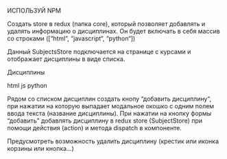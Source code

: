 ИСПОЛЬЗУЙ NPM 

Создать store в redux (папка core), который позволяет добавлять и удалять информацию о дисциплинах. Он будет включать в себя массив со строками ([“html“, “javascript“, “python“])

Данный SubjectsStore подключается на странице с курсами и отображает дисциплины в виде списка.

Дисциплины

html
js
python
‌

Рядом со списком дисциплин создать кнопу “добавить дисциплину“, при нажатии на которую выпадает модальное окошко с одним полем ввода текста (название дисциплины). При нажатии на кнопку формы “добавить” добавлять дисциплину в redux store (SubjectStore) при помощи действия (action) и метода dispatch в компоненте.

Предусмотреть возможность удалить дисциплину (крестик или иконка корзины или кнопка…)